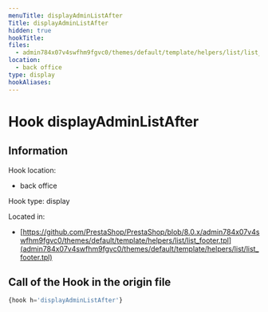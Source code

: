 ```yaml
---
menuTitle: displayAdminListAfter
Title: displayAdminListAfter
hidden: true
hookTitle: 
files:
  - admin784x07v4swfhm9fgvc0/themes/default/template/helpers/list/list_footer.tpl
location:
  - back office
type: display
hookAliases:
---
```


# Hook displayAdminListAfter

## Information

Hook location:
  - back office

Hook type: display

Located in: 
  - [https://github.com/PrestaShop/PrestaShop/blob/8.0.x/admin784x07v4swfhm9fgvc0/themes/default/template/helpers/list/list_footer.tpl](admin784x07v4swfhm9fgvc0/themes/default/template/helpers/list/list_footer.tpl)

## Call of the Hook in the origin file

```php
{hook h='displayAdminListAfter'}
```